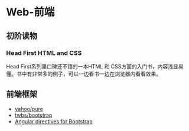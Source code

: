 # Web-前端

## 初阶读物

### Head First HTML and CSS

Head First系列里口碑还不错的一本HTML 和 CSS方面的入门书，内容浅显易懂。书中有非常多的例子，可以一边看书一边在浏览器内看看效果。

## 前端框架

* [yahoo/pure](https://github.com/yahoo/pure)
* [twbs/bootstrap](https://github.com/twbs/bootstrap)
* [Angular directives for Bootstrap](http://angular-ui.github.io/bootstrap/)
